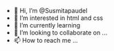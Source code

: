 - 👋 Hi, I’m @Susmitapaudel
- 👀 I’m interested in html and css
- 🌱 I’m currently learning 
- 💞️ I’m looking to collaborate on ...
- 📫 How to reach me ...

<!---
Susmitapaudel/Susmitapaudel is a ✨ special ✨ repository because its `README.md` (this file) appears on your GitHub profile.
You can click the Preview link to take a look at your changes.
--->
